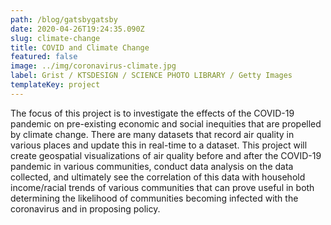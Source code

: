 ```yaml
---
path: /blog/gatsbygatsby
date: 2020-04-26T19:24:35.090Z
slug: climate-change
title: COVID and Climate Change
featured: false
image: ../img/coronavirus-climate.jpg
label: Grist / KTSDESIGN / SCIENCE PHOTO LIBRARY / Getty Images
templateKey: project
---
```

The focus of this project is to investigate the effects of the COVID-19 pandemic on pre-existing economic and social inequities that are propelled by climate change. There are many datasets that record air quality in various places and update this in real-time to a dataset. This project will create geospatial visualizations of air quality before and after the COVID-19 pandemic in various communities, conduct data analysis on the data collected, and ultimately see the correlation of this data with household income/racial trends of various communities that can prove useful in both determining the likelihood of communities becoming infected with the coronavirus and in proposing policy.